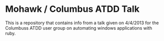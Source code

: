 # Mohawk / Columbus ATDD Talk
This is a repository that contains info from a talk given on 4/4/2013 for the Columbuss ATDD user group on automating windows applications with ruby.

